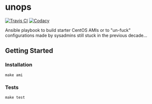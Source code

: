 # unops

[![Travis CI](https://img.shields.io/travis/artur-sak13/unops.svg?style=for-the-badge)](https://travis-ci.org/artur-sak13/unops)
[![Codacy](https://img.shields.io/codacy/grade/ef0eff7cf3de45d78d065b90504892f5.svg?style=for-the-badge)](https://app.codacy.com/app/artur-sak13/unops)

Ansible playbook to build starter CentOS AMIs or to "un-fuck" configurations made by sysadmins still stuck in the previous decade...

## Getting Started

### Installation

```console
make ami
```

### Tests

```console
make test
```